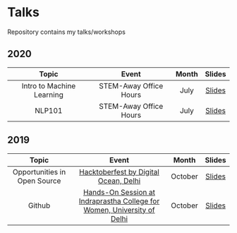 # Talks
Repository contains my talks/workshops


## 2020

| Topic                                                                 | Event                                   | Month     | Slides |
| :-------------------------------------------------------------------: | :-------------------------------------: | :-------: | :----: |
| Intro to Machine Learning | STEM-Away Office Hours | July | [Slides](  https://docs.google.com/presentation/d/11X3-Fn47jNYpzyDjlT1VK8IbFpj_80K32s772AOpaAQ/edit?usp=drivesdk ) |
| NLP101 | STEM-Away Office Hours | July | [Slides]( https://docs.google.com/presentation/d/1iiZfhKl-eGwjxK4UVPvclnps4T2X97HnVYlEv3SsOQI/edit?usp=sharing ) |


## 2019

| Topic                                                                 | Event                                   | Month     | Slides |
| :-------------------------------------------------------------------: | :-------------------------------------: | :-------: | :----: |
| Opportunities in Open Source | [Hacktoberfest by Digital Ocean, Delhi](https://www.meetup.com/DigitalOceanDelhi/events/265557751/) | October | [Slides](https://docs.google.com/presentation/d/1Bq0Ds6-oq3rm8n1iwbhUyB8B9v9kHWkNlQEHut4n9k8/edit?usp=sharing) |
| Github | [Hands-On Session at Indraprastha College for Women, University of Delhi](https://www.facebook.com/events/764881577292697/) | October | [Slides](https://docs.google.com/presentation/d/1wuRHhghoQGPBQzjNjJGGmx8Ykaf-obeNK5YG1QRCcvc/edit?usp=sharing)
